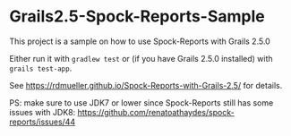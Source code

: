 # Grails2.5-Spock-Reports-Sample
This project is a sample on how to use Spock-Reports with Grails 2.5.0

Either run it with `gradlew test` or (if you have Grails 2.5.0 installed) with `grails test-app`. 

See https://rdmueller.github.io/Spock-Reports-with-Grails-2.5/ for details.

PS: make sure to use JDK7 or lower since Spock-Reports still has some issues with JDK8: https://github.com/renatoathaydes/spock-reports/issues/44
